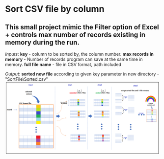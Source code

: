 # Sort CSV file by column

## This small project mimic the Filter option of Excel + controls max number of records existing in memory during the run.

_Inputs_: **key** - column to be sorted by, the column number.
        **max records in memory** - Number of records program can save at the same time in memory.
        **full file name** - file in CSV format, path included
        
_Output_: **sorted new file** according to given key parameter in new directory - "SortFile\Sorted.csv"
<img src="https://github.com/Sahar-Goldman/SortCSVFileByColumn/blob/master/csv_sort_exp.PNG">
